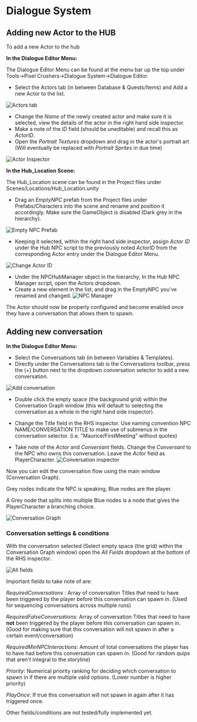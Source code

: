# Dialogue System


## Adding new Actor to the HUB

To add a new Actor to the hub

**In the Dialogue Editor Menu:**

The Dialogue Editor Menu can be found at the menu bar up the top under Tools->Pixel Crushers->Dialogue System->Dialogue Editor.
- Select the Actors tab (in between Database & Quests/Items) and Add a new Actor to the list.

![Actors tab](../resources/DialogueSystem/ActorsTab.png)
- Change the _Name_ of the newly created actor and make sure it is selected, view the details of the actor in the right hand side inspector.
- Make a note of the _ID_ field (should be uneditable) and recall this as _ActorID_.
- Open the _Portrait Textures_ dropdown and drag in the actor's portrait art (Will eventually be replaced with _Portrait Sprites_ in due time)

![Actor Inspector](../resources/DialogueSystem/ActorInspector.png)


**In the Hub_Location Scene:**

The Hub_Location scene can be found in the Project files under Scenes/Locations/Hub_Location.unity
- Drag an _EmptyNPC_ prefab from the Project files under Prefabs/Characters into the scene and rename and position it accordingly. Make sure the GameObject is disabled (Dark grey in the hierarchy).

![Empty NPC Prefab](../resources/DialogueSystem/EmptyNPCProjectWindow.png)

- Keeping it selected, within the right hand side inspector, assign _Actor ID_ under the Hub NPC script to the previously noted _ActorID_ from the corresponding Actor entry under the Dialogue Editor Menu.

![Change Actor ID](../resources/DialogueSystem/ChangeActorID.png)

- Under the NPCHubManager object in the hierarchy, In the Hub NPC Manager script, open the Actors dropdown.
- Create a new element in the list, and drag in the EmptyNPC you've renamed and changed. ![NPC Manager](../resources/DialogueSystem/NPCManager.png)

The Actor should now be properly configured and become enabled once they have a conversation that allows them to spawn.

## Adding new conversation

**In the Dialogue Editor Menu:**
- Select the Conversations tab (in between Variables & Templates).
- Directly under the Conversations tab is the Conversations toolbar, press the (+) button next to the dropdown conversation selector to add a new conversation.

![Add conversation](../resources/DialogueSystem/CreateNewConversation.png)

- Double click the empty space (the background grid) within the Conversation Graph window (this will default to selecting the conversation as a whole in the right hand side inspector).

- Change the Title field in the RHS inspector. Use naming convention NPC NAME/CONVERSATION TITLE to make use of submenus in the conversation selector. (i.e. "Maurice/FirstMeeting" without quotes)
- Take note of the _Actor_ and _Conversant_ fields. Change the _Conversant_ to the NPC who owns this conversation. Leave the _Actor_ field as PlayerCharacter.
![Conversation inspector](../resources/DialogueSystem/ConversationInspector.png)

Now you can edit the conversation flow using the main window (Conversation Graph). 

Grey nodes indicate the NPC is speaking, Blue nodes are the player. 

A Grey node that splits into multiple Blue nodes is a node that gives the PlayerCharacter a branching choice.

![Conversation Graph](../resources/DialogueSystem/ConversationGraph.png)

### Conversation settings & conditions

With the conversation selected (Select empty space (the grid) within the Conversation Graph window) open the _All Fields_ dropdown at the bottom of the RHS inspector.

![All fields](../resources/DialogueSystem/AllFields.png)

Important fields to take note of are:

_RequiredConversations_ : Array of conversation Titles that need to have been triggered by the player before this conversation can spawn in. (Used for sequencing conversations across multiple runs)

_RequiredFalseConversations_: Array of conversation Titles that need to have **not** been triggered by the player before this conversation can spawn in. (Good for making sure that this conversation will not spawn in after a certain event/conversation)

_RequiredMinNPCInteractions_: Amount of total conversations the player has to have had before this conversation can spawn in. (Good for random quips that aren't integral to the storyline)

_Priority_: Numerical priority ranking for deciding which conversation to spawn in if there are multiple valid options. (Lower number is higher priority)

_PlayOnce_: If true this conversation will not spawn in again after it has triggered once.

Other fields/conditions are not tested/fully implemented yet.